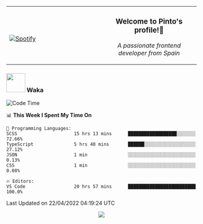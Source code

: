 <table width="100%" align="center"> 
  <tr>
  <td width="50%">
      
&nbsp; <br> [![Spotify](https://novatorem-zeta-rust.vercel.app/api/spotify)](https://open.spotify.com/user/novatorem-zeta-rust)

  </td>
  <td width="50%">
    <h3 align="center">Welcome to Pinto's profile!👋</h3>
    <p align="center"><em>A passionate frontend developer from Spain</em></p>
  </td>
  </table>

### <img src="https://media.giphy.com/media/VgCDAzcKvsR6OM0uWg/giphy.gif" width="50"> Waka

  <!--START_SECTION:waka-->
![Code Time](http://img.shields.io/badge/Code%20Time-265%20hrs%204%20mins-blue)

📊 **This Week I Spent My Time On** 

```text
💬 Programming Languages: 
SCSS                     15 hrs 13 mins      ██████████████████░░░░░░░   72.66% 
TypeScript               5 hrs 40 mins       ██████░░░░░░░░░░░░░░░░░░░   27.12% 
JSON                     1 min               ░░░░░░░░░░░░░░░░░░░░░░░░░   0.13% 
CSS                      1 min               ░░░░░░░░░░░░░░░░░░░░░░░░░   0.08%

🔥 Editors: 
VS Code                  20 hrs 57 mins      █████████████████████████   100.0%

```


 Last Updated on 22/04/2022 04:19:24 UTC
<!--END_SECTION:waka-->

<div align="center">
<img src="https://github-readme-stats-gilt-tau.vercel.app/api/top-langs/?username=pinto-hub&layout=compact&theme=dracula" />
</div>

